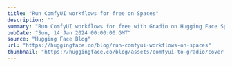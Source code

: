 ```yaml
---
title: "Run ComfyUI workflows for free on Spaces"
description: ""
summary: "Run ComfyUI workflows for free with Gradio on Hugging Face Spaces Index: - Intro - Exporting your Co..."
pubDate: "Sun, 14 Jan 2024 00:00:00 GMT"
source: "Hugging Face Blog"
url: "https://huggingface.co/blog/run-comfyui-workflows-on-spaces"
thumbnail: "https://huggingface.co/blog/assets/comfyui-to-gradio/cover.png"
---
```


